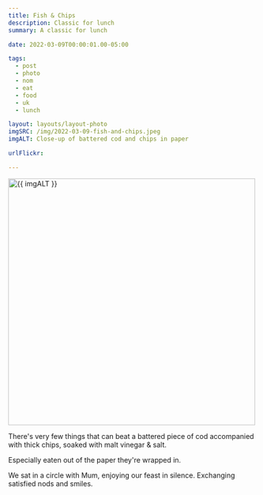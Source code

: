 ```yaml
---
title: Fish & Chips
description: Classic for lunch
summary: A classic for lunch

date: 2022-03-09T00:00:01.00-05:00

tags:
  - post
  - photo
  - nom
  - eat
  - food
  - uk
  - lunch

layout: layouts/layout-photo
imgSRC: /img/2022-03-09-fish-and-chips.jpeg
imgALT: Close-up of battered cod and chips in paper

urlFlickr:

---
```

<p><img class="u-photo img-polaroid" src="{{ imgSRC }}" alt="{{ imgALT }}" width="500" height="500"></p>

There's very few things that can beat a battered piece of cod accompanied with thick chips, soaked with malt vinegar & salt.

Especially eaten out of the paper they're wrapped in.

We sat in a circle with Mum, enjoying our feast in silence. Exchanging satisfied nods and smiles.